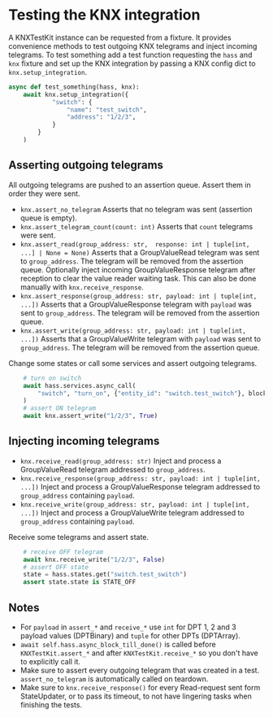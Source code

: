 # Testing the KNX integration

A KNXTestKit instance can be requested from a fixture. It provides convenience methods
to test outgoing KNX telegrams and inject incoming telegrams.
To test something add a test function requesting the `hass` and `knx` fixture and
set up the KNX integration by passing a KNX config dict to `knx.setup_integration`.

```python
async def test_something(hass, knx):
    await knx.setup_integration({
            "switch": {
                "name": "test_switch",
                "address": "1/2/3",
            }
        }
    )
```

## Asserting outgoing telegrams

All outgoing telegrams are pushed to an assertion queue. Assert them in order they were sent.

- `knx.assert_no_telegram`
  Asserts that no telegram was sent (assertion queue is empty).
- `knx.assert_telegram_count(count: int)`
  Asserts that `count` telegrams were sent.
- `knx.assert_read(group_address: str,  response: int | tuple[int, ...] | None = None)`
  Asserts that a GroupValueRead telegram was sent to `group_address`.
  The telegram will be removed from the assertion queue.
  Optionally inject incoming GroupValueResponse telegram after reception to clear the value reader waiting task. This can also be done manually with `knx.receive_response`.
- `knx.assert_response(group_address: str, payload: int | tuple[int, ...])`
  Asserts that a GroupValueResponse telegram with `payload` was sent to `group_address`.
  The telegram will be removed from the assertion queue.
- `knx.assert_write(group_address: str, payload: int | tuple[int, ...])`
  Asserts that a GroupValueWrite telegram with `payload` was sent to `group_address`.
  The telegram will be removed from the assertion queue.

Change some states or call some services and assert outgoing telegrams.

```python
    # turn on switch
    await hass.services.async_call(
        "switch", "turn_on", {"entity_id": "switch.test_switch"}, blocking=True
    )
    # assert ON telegram
    await knx.assert_write("1/2/3", True)
```

## Injecting incoming telegrams

- `knx.receive_read(group_address: str)`
  Inject and process a GroupValueRead telegram addressed to `group_address`.
- `knx.receive_response(group_address: str, payload: int | tuple[int, ...])`
  Inject and process a GroupValueResponse telegram addressed to `group_address` containing `payload`.
- `knx.receive_write(group_address: str, payload: int | tuple[int, ...])`
  Inject and process a GroupValueWrite telegram addressed to `group_address` containing `payload`.

Receive some telegrams and assert state.

```python
    # receive OFF telegram
    await knx.receive_write("1/2/3", False)
    # assert OFF state
    state = hass.states.get("switch.test_switch")
    assert state.state is STATE_OFF
```

## Notes

- For `payload` in `assert_*` and `receive_*` use `int` for DPT 1, 2 and 3 payload values (DPTBinary) and `tuple` for other DPTs (DPTArray).
- `await self.hass.async_block_till_done()` is called before `KNXTestKit.assert_*` and after `KNXTestKit.receive_*` so you don't have to explicitly call it.
- Make sure to assert every outgoing telegram that was created in a test. `assert_no_telegram` is automatically called on teardown.
- Make sure to `knx.receive_response()` for every Read-request sent form StateUpdater, or to pass its timeout, to not have lingering tasks when finishing the tests.
